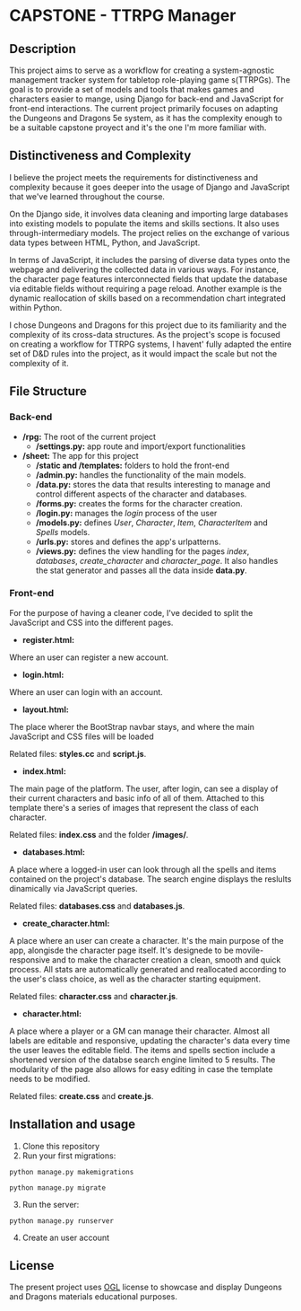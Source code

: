 # CAPSTONE - TTRPG Manager

## Description
This project aims to serve as a workflow for creating a system-agnostic management tracker system for tabletop role-playing game s(TTRPGs). The goal is to provide a set of models and tools that makes games and characters easier to mange, using Django for back-end and JavaScript for front-end interactions. The current project primarily focuses on adapting the Dungeons and Dragons 5e system, as it has the complexity enough to be a suitable capstone proyect and it's the one I'm more familiar with.

## Distinctiveness and Complexity
I believe the project meets the requirements for distinctiveness and complexity because it goes deeper into the usage of Django and JavaScript that we've learned throughout the course.

On the Django side, it involves data cleaning and importing large databases into existing models to populate the items and skills sections. It also uses through-intermediary models. The project relies on the exchange of various data types between HTML, Python, and JavaScript.

In terms of JavaScript, it includes the parsing of diverse data types onto the webpage and delivering the collected data in various ways. For instance, the character page features interconnected fields that update the database via editable fields without requiring a page reload. Another example is the dynamic reallocation of skills based on a recommendation chart integrated within Python.

I chose Dungeons and Dragons for this project due to its familiarity and the complexity of its cross-data structures. As the project's scope is focused on creating a workflow for TTRPG systems, I havent' fully adapted the entire set of D&D rules into the project, as it would impact the scale but not the complexity of it.

## File Structure

### Back-end
* **/rpg:** The root of the current project
    - **/settings.py:** app route and import/export functionalities 
* **/sheet:** The app for this project
    - **/static and /templates:** folders to hold the front-end
    - **/admin.py:** handles the functionality of the main models.
    - **/data.py:** stores the data that results interesting to manage and control different aspects of the character and databases.
    - **/forms.py:** creates the forms for the character creation.
    - **/login.py:** manages the *login* process of the user
    - **/models.py:** defines *User*, *Character*, *Item*, *CharacterItem* and *Spells* models.
    - **/urls.py:** stores and defines the app's urlpatterns.
    - **/views.py:** defines the view handling for the pages *index*, *databases*, *create_character* and *character_page*. It also handles the stat generator and passes all the data inside **data.py**.

### Front-end
For the purpose of having a cleaner code, I've decided to split the JavaScript and CSS into the different pages.
* **register.html:** 

Where an user can register a new account.

* **login.html:** 

Where an user can login with an account.

* **layout.html:**

The place wherer the BootStrap navbar stays, and where the main JavaScript and CSS files will be loaded

Related files: **styles.cc** and **script.js**.

* **index.html:**

The main page of the platform. The user, after login, can see a display of their current characters and basic info of all of them. Attached to this template there's a series of images that represent the class of each character.

Related files: **index.css** and the folder **/images/**.

* **databases.html:**

A place where a logged-in user can look through all the spells and items contained on the project's database. The search engine displays the reslults dinamically via JavaScript queries.

Related files: **databases.css** and **databases.js**.

* **create_character.html:**

A place where an user can create a character. It's the main purpose of the app, alongisde the character page itself. It's designede to be movile-responsive and to make the character creation a clean, smooth and quick process. All stats are automatically generated and reallocated according to the user's class choice, as well as the character starting equipment.

Related files: **character.css** and **character.js**.

* **character.html:**

A place where a player or a GM can manage their character. Almost all labels are editable and responsive, updating the character's data every time the user leaves the editable field. The items and spells section include a shortened version of the databse search engine limited to 5 results. The modularity of the page also allows for easy editing in case the template needs to be modified.

Related files: **create.css** and **create.js**.

## Installation and usage
1. Clone this repository
2. Run your first migrations: 

`python manage.py makemigrations`

`python manage.py migrate`

3. Run the server:

`python manage.py runserver`

4. Create an user account 


## License
The present project uses [OGL](https://company.wizards.com/en/legal/fancontentpolicy) license to showcase and display Dungeons and Dragons materials educational purposes.